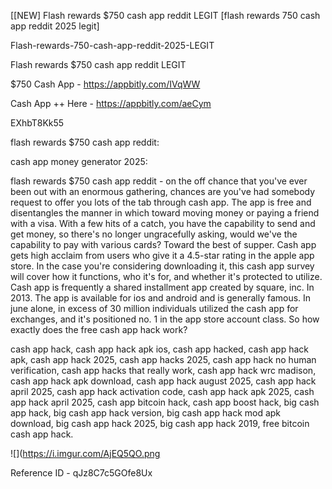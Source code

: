 [[NEW] Flash rewards $750 cash app reddit LEGIT [flash rewards 750 cash app reddit 2025 legit]

Flash-rewards-750-cash-app-reddit-2025-LEGIT

Flash rewards $750 cash app reddit LEGIT

$750 Cash App -  https://appbitly.com/IVqWW


Cash App ++ Here - https://appbitly.com/aeCym


EXhbT8Kk55

flash rewards $750 cash app reddit:

cash app money generator 2025:

flash rewards $750 cash app reddit - on the off chance that you've ever been out with an enormous gathering, chances are you've had somebody request to offer you lots of the tab through cash app. The app is free and disentangles the manner in which toward moving money or paying a friend with a visa. With a few hits of a catch, you have the capability to send and get money, so there's no longer ungracefully asking, would we've the capability to pay with various cards? Toward the best of supper. Cash app gets high acclaim from users who give it a 4.5-star rating in the apple app store. In the case you're considering downloading it, this cash app survey will cover how it functions, who it's for, and whether it's protected to utilize. Cash app is frequently a shared installment app created by square, inc. In 2013. The app is available for ios and android and is generally famous. In june alone, in excess of 30 million individuals utilized the cash app for exchanges, and it's positioned no. 1 in the app store account class. So how exactly does the free cash app hack work?

cash app hack, cash app hack apk ios, cash app hacked, cash app hack apk, cash app hack 2025, cash app hacks 2025, cash app hack no human verification, cash app hacks that really work, cash app hack wrc madison, cash app hack apk download, cash app hack august 2025, cash app hack april 2025, cash app hack activation code, cash app hack apk 2025, cash app hack april 2025, cash app bitcoin hack, cash app boost hack, big cash app hack, big cash app hack version, big cash app hack mod apk download, big cash app hack 2025, big cash app hack 2019, free bitcoin cash app hack.

![](https://i.imgur.com/AjEQ5QO.png

Reference ID - qJz8C7c5GOfe8Ux